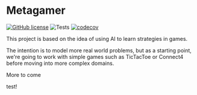 # Metagamer

[![GitHub license](https://img.shields.io/github/license/martinisandresearch/metagamer.svg)](https://github.com/nayyarv/metagamer/blob/master/LICENSE)
![Tests](https://github.com/martinisandresearch/metagamer/workflows/Tests/badge.svg)
[![codecov](https://codecov.io/gh/martinisandresearch/metagamer/branch/main/graph/badge.svg)](https://codecov.io/gh/martinisandresearch/metagamer)

This project is based on the idea of using AI to learn strategies in games.

The intention is to model more real world problems, but as a starting point, we're going to work with simple games such as TicTacToe or Connect4 before moving into more complex domains.

More to come

test!
